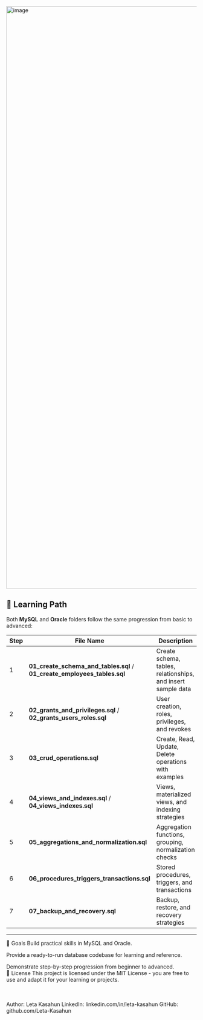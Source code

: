 <img width="1024" height="1536" alt="image" src="https://github.com/user-attachments/assets/ca740995-7313-4088-be7a-b8e1fdf9d3b1" />



## 🚀 Learning Path

Both **MySQL** and **Oracle** folders follow the same progression from basic to advanced:

| Step | File Name | Description |
|------|-----------|-------------|
| 1 | **01_create_schema_and_tables.sql** / **01_create_employees_tables.sql** | Create schema, tables, relationships, and insert sample data |
| 2 | **02_grants_and_privileges.sql** / **02_grants_users_roles.sql** | User creation, roles, privileges, and revokes |
| 3 | **03_crud_operations.sql** | Create, Read, Update, Delete operations with examples |
| 4 | **04_views_and_indexes.sql** / **04_views_indexes.sql** | Views, materialized views, and indexing strategies |
| 5 | **05_aggregations_and_normalization.sql** | Aggregation functions, grouping, normalization checks |
| 6 | **06_procedures_triggers_transactions.sql** | Stored procedures, triggers, and transactions |
| 7 | **07_backup_and_recovery.sql** | Backup, restore, and recovery strategies |

---

🎯 Goals
Build practical skills in MySQL and Oracle.

Provide a ready-to-run database codebase for learning and reference.

Demonstrate step-by-step progression from beginner to advanced.<br>
📄 License
This project is licensed under the MIT License - you are free to use and adapt it for your learning or projects.

<br> <br>
Author: Leta Kasahun
LinkedIn: linkedin.com/in/leta-kasahun
GitHub: github.com/Leta-Kasahun
